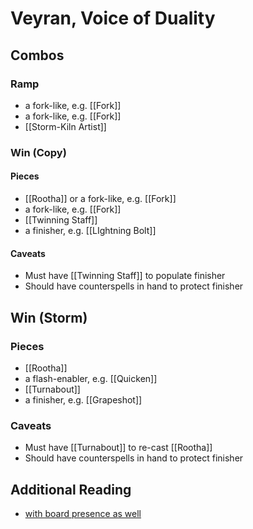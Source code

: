 # Veyran, Voice of Duality

## Combos

### Ramp

* a fork-like, e.g. [[Fork]]
* a fork-like, e.g. [[Fork]]
* [[Storm-Kiln Artist]]

### Win (Copy)

#### Pieces

* [[Rootha]] or a fork-like, e.g. [[Fork]]
* a fork-like, e.g. [[Fork]]
* [[Twinning Staff]]
* a finisher, e.g. [[LIghtning Bolt]]

#### Caveats

* Must have [[Twinning Staff]] to populate finisher
* Should have counterspells in hand to protect finisher

## Win (Storm)

### Pieces

* [[Rootha]]
* a flash-enabler, e.g. [[Quicken]]
* [[Turnabout]]
* a finisher, e.g. [[Grapeshot]]

### Caveats

* Must have [[Turnabout]] to re-cast [[Rootha]]
* Should have counterspells in hand to protect finisher

## Additional Reading

* [with board presence as well](https://www.moxfield.com/decks/5-AzbPBuxEqGQnXES4SjUw)
